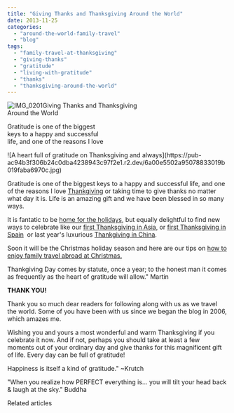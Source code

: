 ```yaml
---
title: "Giving Thanks and Thanksgiving Around the World"
date: 2013-11-25
categories: 
  - "around-the-world-family-travel"
  - "blog"
tags: 
  - "family-travel-at-thanksgiving"
  - "giving-thanks"
  - "gratitude"
  - "living-with-gratitude"
  - "thanks"
  - "thanksgiving-around-the-world"
---
```


![IMG_0201](https://pub-ac94b3f306b24c0dba4238943c97f2e1.r2.dev/6a00e5502a95078833019b01a0099d970d.jpg)Giving Thanks and Thanksgiving  
Around the World  
  
Gratitude is one of the biggest  
keys to a happy and successful  
life, and one of the reasons I love

<!--more--> ![A heart full of gratitude on Thanksgiving and always](https://pub-ac94b3f306b24c0dba4238943c97f2e1.r2.dev/6a00e5502a95078833019b019faba6970c.jpg)  
  
Gratitude is one of the biggest keys to a happy and successful life, and one of the reasons I love [Thankgiving](https://pub-ac94b3f306b24c0dba4238943c97f2e1.r2.dev/2009/11/thanksgiving-blessings-in-spain-.html "Thankgiving blessings") or taking time to give thanks no matter what day it is. Life is an amazing gift and we have been blessed in so many ways.  
  
It is fantatic to be [home for the holidays](https://pub-ac94b3f306b24c0dba4238943c97f2e1.r2.dev/2011/11/home-for-the-holidays.html "home for the holidays"), but equally delightful to find new ways to celebrate like our [first Thanksgiving in Asia](https://pub-ac94b3f306b24c0dba4238943c97f2e1.r2.dev/2010/11/first-thanksgiving-in-asia.html " thankgiving in asia"), or [first Thanksgiving in Spain](https://pub-ac94b3f306b24c0dba4238943c97f2e1.r2.dev/2006/11/happy-thanksgiv.html "first thanksgiving in spain")  or last year's luxurious [Thankgiving in China](https://pub-ac94b3f306b24c0dba4238943c97f2e1.r2.dev/2012/11/thanksgiving-in-china.html "thanksgiving in China").  
  
Soon it will be the Christmas holiday season and here are our tips on [how to enjoy family travel abroad at Christmas.](https://pub-ac94b3f306b24c0dba4238943c97f2e1.r2.dev/2009/12/how-to-enjoy-family-travel-abroad-at-christmas-digital-nomad-4hww-extended-travel-holidays.html "how to enjoy family travel abroad at christmas")  
  
Thankgiving Day comes by statute, once a year; to the honest man it comes as frequently as the heart of gratitude will allow." Martin  
  
**THANK YOU!**  
  
Thank you so much dear readers for following along with us as we travel the world. Some of you have been with us since we began the blog in 2006, which amazes me.  
  
Wishing you and yours a most wonderful and warm Thanksgiving if you celebrate it now. And if not, perhaps you should take at least a few moments out of your ordinary day and give thanks for this magnificent gift of life. Every day can be full of gratitude!  
  
Happiness is itself a kind of gratitude." ~Krutch  
  
"When you realize how PERFECT everything is... you will tilt your head back & laugh at the sky." Buddha

Related articles

